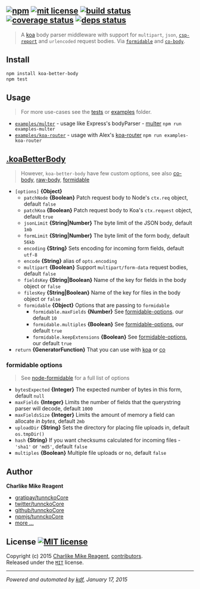 ## [![npm][npmjs-img]][npmjs-url] [![mit license][license-img]][license-url] [![build status][travis-img]][travis-url] [![coverage status][coveralls-img]][coveralls-url] [![deps status][daviddm-img]][daviddm-url]

> A [koa][koa-url] body parser middleware with support for `multipart`, `json`, [`csp-report`][csp-report] and `urlencoded` request bodies. Via [`formidable`][formidable-url] and [`co-body`][cobody-url].

## Install
```bash
npm install koa-better-body
npm test
```


## Usage
> For more use-cases see the [tests](./test.js) or [examples](./examples) folder.

- [`examples/multer`](./examples/multer.js) - usage like Express's bodyParser - [multer][multer-url] `npm run examples-multer`
- [`examples/koa-router`](./examples/koa-router.js) - usage with Alex's [koa-router][koa-router-url] `npm run examples-koa-router`


## [.koaBetterBody](index.js#L45)
> However, `koa-better-body` have few custom options, see also [co-body][cobody-url], [raw-body][rawbody-url], [formidable][formidable-url]

* `[options]` **{Object}**  
  - `patchNode` **{Boolean}** Patch request body to Node's `ctx.req` object, default `false`
  - `patchKoa` **{Boolean}** Patch request body to Koa's `ctx.request` object, default `true`
  - `jsonLimit` **{String|Number}** The byte limit of the JSON body, default `1mb`
  - `formLimit` **{String|Number}** The byte limit of the form body, default `56kb`
  - `encoding` **{String}** Sets encoding for incoming form fields, default `utf-8`
  - `encode` **{String}** alias of `opts.encoding`
  - `multipart` **{Boolean}** Support `multipart/form-data` request bodies, default `false`
  - `fieldsKey` **{String|Boolean}** Name of the key for fields in the body object or `false`
  - `filesKey` **{String|Boolean}** Name of the key for files in the body object or `false`
  - `formidable` **{Object}** Options that are passing to `formidable`
    + `formidable.maxFields` **{Number}** See [formidable-options](./readme.md#formidable-options). our default `10`
    + `formidable.multiples` **{Boolean}** See [formidable-options](./readme.md#formidable-options), our default `true`
    + `formidable.keepExtensions` **{Boolean}** See [formidable-options](./readme.md#formidable-options), our default `true`
* `return` **{GeneratorFunction}** That you can use with [koa][koa-url] or [co][co-url]

### formidable options
> See [node-formidable][formidable-url] for a full list of options

- `bytesExpected` **{Integer}** The expected number of bytes in this form, default `null`
- `maxFields` **{Integer}** Limits the number of fields that the querystring parser will decode, default `1000`
- `maxFieldsSize` **{Integer}** Limits the amount of memory a field can allocate _in bytes_, default `2mb`
- `uploadDir` **{String}** Sets the directory for placing file uploads in, default `os.tmpDir()`
- `hash` **{String}** If you want checksums calculated for incoming files - `'sha1'` or `'md5'`, default `false`
- `multiples` **{Boolean}** Multiple file uploads or no, default `false`


## Author
**Charlike Mike Reagent**
+ [gratipay/tunnckoCore][author-gratipay]
+ [twitter/tunnckoCore][author-twitter]
+ [github/tunnckoCore][author-github]
+ [npmjs/tunnckoCore][author-npmjs]
+ [more ...][contrib-more]


## License [![MIT license][license-img]][license-url]
Copyright (c) 2015 [Charlike Mike Reagent][contrib-more], [contributors][contrib-graf].  
Released under the [`MIT`][license-url] license.


[npmjs-url]: http://npm.im/koa-better-body
[npmjs-img]: https://img.shields.io/npm/v/koa-better-body.svg?style=flat&label=koa-better-body

[coveralls-url]: https://coveralls.io/r/tunnckoCore/koa-better-body?branch=master
[coveralls-img]: https://img.shields.io/coveralls/tunnckoCore/koa-better-body.svg?style=flat

[license-url]: https://github.com/tunnckoCore/koa-better-body/blob/master/license.md
[license-img]: https://img.shields.io/badge/license-MIT-blue.svg?style=flat

[travis-url]: https://travis-ci.org/tunnckoCore/koa-better-body
[travis-img]: https://img.shields.io/travis/tunnckoCore/koa-better-body.svg?style=flat

[daviddm-url]: https://david-dm.org/tunnckoCore/koa-better-body
[daviddm-img]: https://img.shields.io/david/tunnckoCore/koa-better-body.svg?style=flat

[author-gratipay]: https://gratipay.com/tunnckoCore
[author-twitter]: https://twitter.com/tunnckoCore
[author-github]: https://github.com/tunnckoCore
[author-npmjs]: https://npmjs.org/~tunnckocore

[contrib-more]: http://j.mp/1stW47C
[contrib-graf]: https://github.com/tunnckoCore/koa-better-body/graphs/contributors

***

_Powered and automated by [kdf](https://github.com/tunnckoCore), January 17, 2015_

[cobody-url]: https://github.com/visionmedia/co-body
[rawbody-url]: https://github.com/stream-utils/raw-body
[multer-url]: https://github.com/expressjs/multer
[koa-router-url]: https://github.com/alexmingoia/koa-router
[koa-url]: https://github.com/koajs/koa
[formidable-url]: https://github.com/felixge/node-formidable
[co-url]: https://github.com/visionmedia/co
[csp-report]: https://mathiasbynens.be/notes/csp-reports
